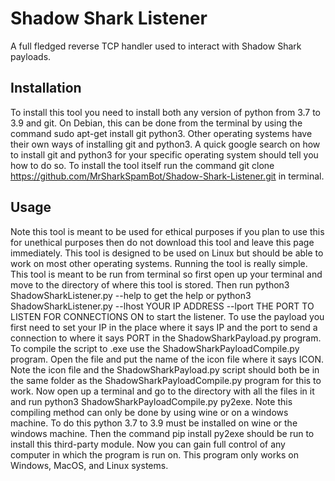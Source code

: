 # Shadow Shark Listener
A full fledged reverse TCP handler used to interact with Shadow Shark payloads.

## Installation
To install this tool you need to install both any version of python from 3.7 to 3.9 and git. On Debian, this can be done from the terminal by using the command sudo apt-get install git python3. Other operating systems have their own ways of installing git and python3. A quick google search on how to install git and python3 for your specific operating system should tell you how to do so. To install the tool itself run the command git clone https://github.com/MrSharkSpamBot/Shadow-Shark-Listener.git in terminal.

## Usage
Note this tool is meant to be used for ethical purposes if you plan to use this for unethical purposes then do not download this tool and leave this page immediately. This tool is designed to be used on Linux but should be able to work on most other operating systems. Running the tool is really simple. This tool is meant to be run from terminal so first open up your terminal and move to the directory of where this tool is stored. Then run python3 ShadowSharkListener.py --help to get the help or python3 ShadowSharkListener.py --lhost YOUR IP ADDRESS --lport THE PORT TO LISTEN FOR CONNECTIONS ON to start the listener. To use the payload you first need to set your IP in the place where it says IP and the port to send a connection to where it says PORT in the ShadowSharkPayload.py program. To compile the script to .exe use the ShadowSharkPayloadCompile.py program. Open the file and put the name of the icon file where it says ICON. Note the icon file and the ShadowSharkPayload.py script should both be in the same folder as the ShadowSharkPayloadCompile.py program for this to work. Now open up a terminal and go to the directory with all the files in it and run python3 ShadowSharkPayloadCompile.py py2exe. Note this compiling method can only be done by using wine or on a windows machine. To do this python 3.7 to 3.9 must be installed on wine or the windows machine. Then the command pip install py2exe should be run to install this third-party module. Now you can gain full control of any computer in which the program is run on. This program only works on Windows, MacOS, and Linux systems.
